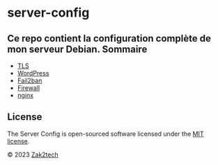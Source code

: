 # server-config
Ce repo contient la configuration complète de mon serveur Debian.
Sommaire
--------
* [TLS](modules/tls.md)
* [WordPress](modules/wordpress.md)
* [Fail2ban](modules/fail2ban.md)
* [Firewall](modules/firewall.md)
* [nginx](modules/nginx.md)

License
-------

The Server Config is open-sourced software licensed under the [MIT license](https://opensource.org/licenses/MIT).

&copy; 2023 [Zak2tech](https://zak2tech.com)
